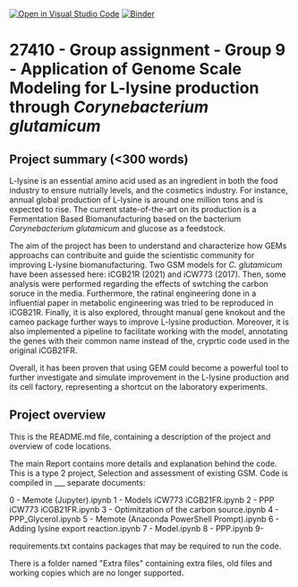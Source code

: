[![Open in Visual Studio Code](https://classroom.github.com/assets/open-in-vscode-718a45dd9cf7e7f842a935f5ebbe5719a5e09af4491e668f4dbf3b35d5cca122.svg)](https://classroom.github.com/online_ide?assignment_repo_id=12060752&assignment_repo_type=AssignmentRepo)
[![Binder](https://mybinder.org/badge_logo.svg)](https://mybinder.org/v2/gh/27410/[PUT-YOUR-REPOSITORY-HERE]/main)

# 27410 - Group assignment - Group 9 - Application of Genome Scale Modeling for L-lysine production through _Corynebacterium glutamicum_

## Project summary (<300 words)

L-lysine is an essential amino acid used as an ingredient in both the food industry to ensure nutrially levels, and the cosmetics industry. For instance, annual global production of L-lysine is around one million tons and is expected to rise. The current state-of-the-art on its production is a Fermentation Based Biomanufacturing based on the bacterium _Corynebacterium glutamicum_ and glucose as a feedstock.   

The aim of the project has been to understand and characterize how GEMs approachs can contribuite and guide the scientistic community for improving L-lysine biomanufacturing. Two GSM models for _C. glutamicum_ have been assessed here: iCGB21R (2021) and iCW773 (2017). Then, some analysis were performed regarding the effects of swtching the carbon soruce in the media. Furthermore, the ratinal engineering done in a influential paper in metabolic engineering was tried to be reproduced in iCGB21R. Finally, it is also explored, throught manual gene knokout and the cameo package further ways to improve L-lysine production. Moreover, it is also implemented a pipeline to facilitate working with the model, annotating the genes with their common name instead of the, cryprtic code used in the original iCGB21FR. 

Overall, it has been proven that using GEM could become a powerful tool to further investigate and simulate improvement in the L-lysine production and its cell factory, representing a shortcut on the laboratory experiments. 

## Project overview
This is the README.md file, containing a description of the project and overview of code locations.

The main Report contains more details and explanation behind the code.
This is a type 2 project, Selection and assessment of existing GSM. Code is compiled in ___ separate documents:

0 - Memote (Jupyter).ipynb
1 - Models iCW773 iCGB21FR.ipynb
2 - PPP iCW773 iCGB21FR.ipynb
3 - Optimitzation of the carbon source.ipynb
4 - PPP_Glycerol.ipynb
5 - Memote (Anaconda PowerShell Prompt).ipynb
6 - Adding lysine export reaction.ipynb
7 - Model.ipynb
8 - PPP.ipynb
9- 

requirements.txt contains packages that may be required to run the code.

There is a folder named "Extra files" containing extra files, old files and working copies which are no longer supported.
